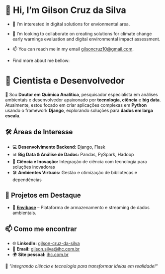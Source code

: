 # 👋 Hi, I’m Gilson Cruz da Silva
- 👀 I’m interested in digital solutions for envionmental area.
- 💞️ I’m looking to collaborate on creating solutions for climate change early warnings evaluation and digital environmental impact assessment.
- 📫 You can reach me in my email gilsoncruz10@gmail.com.

- Find more about me bellow:


# 🧪 Cientista e Desenvolvedor  

👋 Sou **Doutor em Química Analítica**, pesquisador especialista em análises ambientais e desenvolvedor apaixonado por **tecnologia**, **ciência** e **big data**. Atualmente, estou focado em criar aplicações complexas em **Python** usando o framework **Django**, explorando soluções para **dados em larga escala**.  

## 🛠️ **Áreas de Interesse**  
- 💻 **Desenvolvimento Backend:** Django, Flask  
- 📊 **Big Data & Análise de Dados:** Pandas, PySpark, Hadoop  
- 🔬 **Ciência e Inovação:** Integração de ciência com tecnologia para soluções inovadoras  
- 🛠️ **Ambientes Virtuais:** Gestão e otimização de bibliotecas e dependências  

## 🌟 **Projetos em Destaque**  
- 🔗 [**Envibase**](#) – Plataforma de armazenamento e streaming de dados ambientais.  

## 📫 **Como me encontrar**  
- 🌐 **LinkedIn:** [gilson-cruz-da-silva](#)  
- 📧 **Email:** gilson.silva@ihc.com.br  
- 🌍 **Site pessoal:** [ihc.com.br](#)  

🚀 _"Integrando ciência e tecnologia para transformar ideias em realidade!"_

<!---
gilsoncruz10/gilsoncruz10 is a ✨ special ✨ repository because its `README.md` (this file) appears on your GitHub profile.
You can click the Preview link to take a look at your changes.
--->
